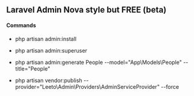 ## Laravel Admin Nova style but FREE (beta)

#### Commands

- php artisan admin:install
- php artisan admin:superuser
- php artisan admin:generate People --model="App\Models\People" --title="People"

- php artisan vendor:publish --provider="Leeto\Admin\Providers\AdminServiceProvider" --force
